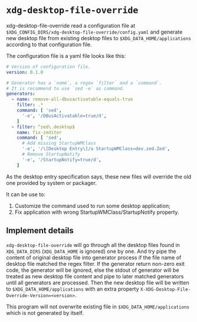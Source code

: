 # `xdg-desktop-file-override`

xdg-desktop-file-override read a configuration file at
`$XDG_CONFIG_DIRS/xdg-desktop-file-override/config.yaml`
and generate new desktop file from existing desktop files to
`$XDG_DATA_HOME/applications` according to that configuration file.

The configuration file is a yaml file looks like this:

```yaml
# Version of configuration file.
version: 0.1.0

# Generator has a `name`, a regex `filter` and a `command`.
# It is recommend to use `sed -e` as command.
generators:
  - name: remove-all-dbusactivatable-equals-true
    filter: .*
    command: [ 'sed',
      '-e', '/DBusActivatable=true/d',
    ]
  - filter: ^zed\.desktop$
    name: fix-zeditor
    command: [ 'sed',
      # Add missing StartupWMClass
      '-e', '/\[Desktop Entry\]/a StartupWMClass=dev.zed.Zed',
      # Remove StartupNotify
      '-e', '/StartupNotify=true/d',
    ]
```

As the desktop entry specification says,
these new files will override the old one provided by system or packager.

It can be use to:

1. Customize the command used to run some desktop application;
2. Fix application with wrong StartupWMClass/StartupNotify property.

## Implement details

`xdg-desktop-file-override` will go through all the desktop files
found in `XDG_DATA_DIRS` (`XDG_DATA_HOME` is ignored) one by one.
And try pipe the content of original desktop file into generator process
if the file name of desktop file matched the regex filter.
If the generator return non-zero exit code,
the generator will be ignored,
else the stdout of generator will be treated as new desktop file content
and pipe to later matched generators until all generators are processed.
Then the new desktop file will be written to `$XDG_DATA_HOME/applications`
with an extra property `X-XDG-Desktop-File-Override-Version=<version>`.

This program will not overwrite existing file in `$XDG_DATA_HOME/applications`
which is not generated by itself.
